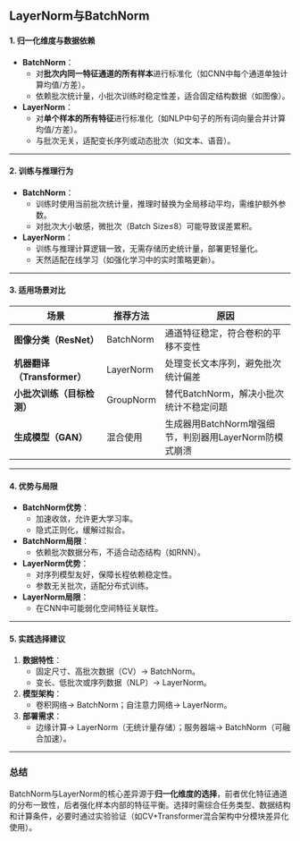 ## LayerNorm与BatchNorm 
#### 1. 归一化维度与数据依赖  
- **BatchNorm**：  
  - 对**批次内同一特征通道的所有样本**进行标准化（如CNN中每个通道单独计算均值/方差）。  
  - 依赖批次统计量，小批次训练时稳定性差，适合固定结构数据（如图像）。  
- **LayerNorm**：  
  - 对**单个样本的所有特征**进行标准化（如NLP中句子的所有词向量合并计算均值/方差）。  
  - 与批次无关，适配变长序列或动态批次（如文本、语音）。  

---

#### **2. 训练与推理行为**  
- **BatchNorm**：  
  - 训练时使用当前批次统计量，推理时替换为全局移动平均，需维护额外参数。  
  - 对批次大小敏感，微批次（Batch Size≤8）可能导致误差累积。  
- **LayerNorm**：  
  - 训练与推理计算逻辑一致，无需存储历史统计量，部署更轻量化。  
  - 天然适配在线学习（如强化学习中的实时策略更新）。  

---

#### **3. 适用场景对比**  
| **场景**                | **推荐方法** | **原因**                                                                 |
|-------------------------|--------------|--------------------------------------------------------------------------|
| **图像分类（ResNet）**   | BatchNorm    | 通道特征稳定，符合卷积的平移不变性                                       |
| **机器翻译（Transformer）** | LayerNorm    | 处理变长文本序列，避免批次统计偏差                                       |
| **小批次训练（目标检测）** | GroupNorm    | 替代BatchNorm，解决小批次统计不稳定问题                                  |
| **生成模型（GAN）**      | 混合使用      | 生成器用BatchNorm增强细节，判别器用LayerNorm防模式崩溃                   |

---

#### **4. 优势与局限**  
- **BatchNorm优势**：  
  - 加速收敛，允许更大学习率。  
  - 隐式正则化，缓解过拟合。  
- **BatchNorm局限**：  
  - 依赖批次数据分布，不适合动态结构（如RNN）。  
- **LayerNorm优势**：  
  - 对序列模型友好，保障长程依赖稳定性。  
  - 参数无关批次，适配分布式训练。  
- **LayerNorm局限**：  
  - 在CNN中可能弱化空间特征关联性。  

---

#### **5. 实践选择建议**  
1. **数据特性**：  
   - 固定尺寸、高批次数据（CV）→ BatchNorm。  
   - 变长、低批次或序列数据（NLP）→ LayerNorm。  
2. **模型架构**：  
   - 卷积网络→ BatchNorm；自注意力网络→ LayerNorm。  
3. **部署需求**：  
   - 边缘计算→ LayerNorm（无统计量存储）；服务器端→ BatchNorm（可融合加速）。  

---

### **总结**  
BatchNorm与LayerNorm的核心差异源于**归一化维度的选择**，前者优化特征通道的分布一致性，后者强化样本内部的特征平衡。选择时需综合任务类型、数据结构和计算条件，必要时通过实验验证（如CV+Transformer混合架构中分模块差异化使用）。  

### 